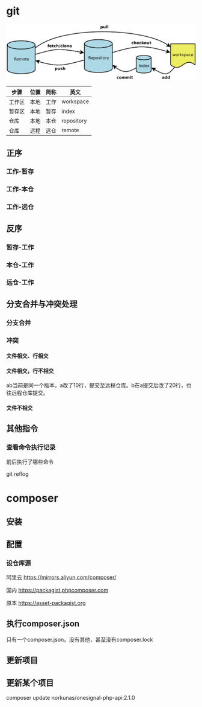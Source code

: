 # git



![bg2015120901](static/tool/bg2015120901.png)





| 步骤   | 位置 | 简称 | 英文       |
| ------ | ---- | ---- | ---------- |
| 工作区 | 本地 | 工作 | workspace  |
| 暂存区 | 本地 | 暂存 | index      |
| 仓库   | 本地 | 本仓 | repository |
| 仓库   | 远程 | 远仓 | remote     |





## 正序

### 工作-暂存

### 工作-本仓

### 工作-远仓



## 反序

### 暂存-工作

### 本仓-工作

### 远仓-工作

## 分支合并与冲突处理

### 分支合并

### 冲突

#### 文件相交、行相交

#### 文件相交，行不相交

​			ab当前是同一个版本。a改了10行，提交至远程仓库。b在a提交后改了20行，也往远程仓库提交。

#### 文件不相交



## 其他指令

### 查看命令执行记录

前后执行了哪些命令

git reflog



# composer

## 安装

## 配置

### 设仓库源

阿里云 https://mirrors.aliyun.com/composer/

国内    https://packagist.phpcomposer.com

原本    https://asset-packagist.org

## 执行composer.json

只有一个composer.json。没有其他，甚至没有composer.lock

## 更新项目

## 更新某个项目	

composer update norkunas/onesignal-php-api:2.1.0